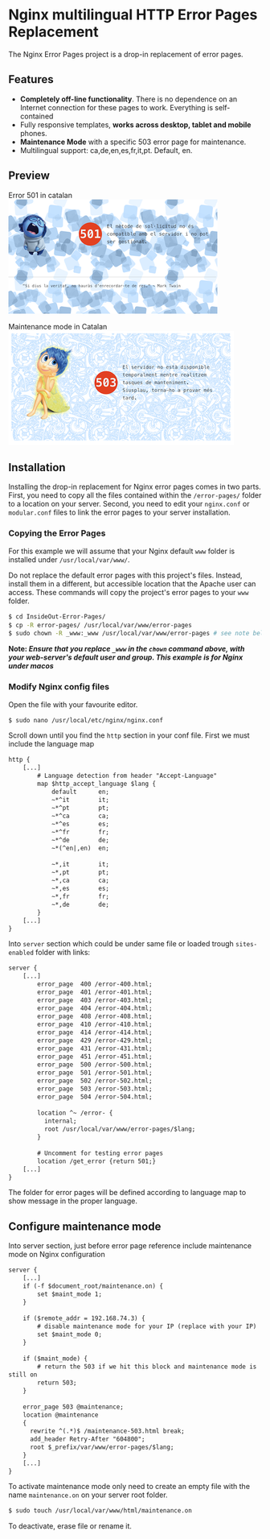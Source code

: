 # Nginx multilingual HTTP Error Pages Replacement

The Nginx Error Pages project is a drop-in replacement of error pages.

## Features

* **Completely off-line functionality**. There is no dependence on an Internet connection for these pages to work. Everything is self-contained
* Fully responsive templates, **works across desktop, tablet and mobile** phones.
* **Maintenance Mode** with a specific 503 error page for maintenance.
* Multilingual support: ca,de,en,es,fr,it,pt. Default, en.

## Preview
Error 501 in catalan
![](preview.png)

Maintenance mode in Catalan
![](maintenance.png)


## Installation
Installing the drop-in replacement for Nginx error pages comes in two parts. First, you need to copy all the files contained within the `/error-pages/` folder to a location on your server. Second, you need to edit your `nginx.conf` or `modular.conf` files to link the error pages to your server installation.

### Copying the Error Pages
For this example we will assume that your Nginx default `www` folder is installed under `/usr/local/var/www/`. 

Do not replace the default error pages with this project's files. Instead, install them in a different, but accessible location that the Apache user can access. These commands will copy the project's error pages to your `www` folder.

```bash
$ cd InsideOut-Error-Pages/
$ cp -R error-pages/ /usr/local/var/www/error-pages
$ sudo chown -R _www:_www /usr/local/var/www/error-pages # see note below.
```
**Note: _Ensure that you replace `_www` in the `chown` command above, with your web-server's default user and group. This example is for Nginx under macos_**

### Modify Nginx config files
Open the file with your favourite editor.

```bash
$ sudo nano /usr/local/etc/nginx/nginx.conf
```
Scroll down until you find the `http` section in your conf file. First we must include the language map

```nginx
http {
	[...]
		# Language detection from header "Accept-Language"
		map $http_accept_language $lang {
		    default      en;
		    ~*^it        it;
		    ~*^pt        pt;
		    ~*^ca        ca;
		    ~*^es        es;
		    ~*^fr        fr;
		    ~*^de        de;
		    ~*(^en|,en)  en;

		    ~*,it        it;
		    ~*,pt        pt;
		    ~*,ca        ca;
		    ~*,es        es;
		    ~*,fr        fr;
		    ~*,de        de;
		}
	[...]
}
```
Into `server` section which could be under same file or loaded trough `sites-enabled` folder with links:

```nginx
server { 
	[...]
		error_page  400 /error-400.html;
		error_page  401 /error-401.html;
		error_page  403 /error-403.html;
		error_page  404 /error-404.html;
		error_page  408 /error-408.html;
		error_page  410 /error-410.html;
		error_page  414 /error-414.html;
		error_page  429 /error-429.html;
		error_page  431 /error-431.html;
		error_page  451 /error-451.html;
		error_page  500 /error-500.html;
		error_page  501 /error-501.html;
		error_page  502 /error-502.html;
		error_page  503 /error-503.html;
		error_page  504 /error-504.html;
		
		location ^~ /error- {
		  internal;
		  root /usr/local/var/www/error-pages/$lang;
		}
		
		# Uncomment for testing error pages
		location /get_error {return 501;}
	[...]
}
```

The folder for error pages will be defined according to language map to show message in the proper language.

## Configure maintenance mode

Into server section, just before error page reference include maintenance mode on Nginx configuration

```nginx
server { 
	[...]
	if (-f $document_root/maintenance.on) {
		set $maint_mode 1;
	}
	
	if ($remote_addr = 192.168.74.3) {
	    # disable maintenance mode for your IP (replace with your IP)
	    set $maint_mode 0;
	}
	
	if ($maint_mode) {
	    # return the 503 if we hit this block and maintenance mode is still on
	    return 503;
	}
	
	error_page 503 @maintenance;
	location @maintenance
	{
	  rewrite ^(.*)$ /maintenance-503.html break;
	  add_header Retry-After "604800";
	  root $_prefix/var/www/error-pages/$lang;
	}
	[...]
}
```
To activate maintenance mode only need to create an empty file with the name `maintenance.on` on your server root folder.

```bash
$ sudo touch /usr/local/var/www/html/maintenance.on
```

To deactivate, erase file or rename it.
